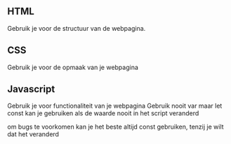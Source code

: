 ## HTML
Gebruik je voor de structuur van de webpagina. 

## CSS
Gebruik je voor de opmaak van je webpagina

## Javascript
Gebruik je voor functionaliteit van je webpagina
Gebruik nooit var maar let
const kan je gebruiken als de waarde nooit in het script veranderd

om bugs te voorkomen kan je het beste altijd const gebruiken, tenzij je wilt dat het veranderd